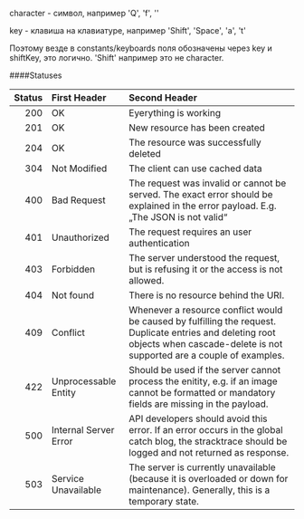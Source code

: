 character - символ, например 'Q', 'f', ''

key - клавиша на клавиатуре, например 'Shift', 'Space', 'a', 't'

Поэтому везде в constants/keyboards поля обозначены через key и shiftKey, это логично. 
'Shift' например это не character.


####Statuses

Status | First Header | Second Header
---: | :--- | :---
200 | OK | Eyerything is working
201 | OK | New resource has been created
204 | OK | The resource was successfully deleted
304 | Not Modified | The client can use cached data
400 | Bad Request | The request was invalid or cannot be served. The exact error should be explained in the error payload. E.g. „The JSON is not valid“
401 | Unauthorized | The request requires an user authentication
403 | Forbidden | The server understood the request, but is refusing it or the access is not allowed.
404 | Not found | There is no resource behind the URI.
409 | Conflict | Whenever a resource conflict would be caused by fulfilling the request. Duplicate entries and deleting root objects when cascade-delete is not supported are a couple of examples.
422 | Unprocessable Entity | Should be used if the server cannot process the enitity, e.g. if an image cannot be formatted or mandatory fields are missing in the payload.
500 | Internal Server Error | API developers should avoid this error. If an error occurs in the global catch blog, the stracktrace should be logged and not returned as response.
503 | Service Unavailable | The server is currently unavailable (because it is overloaded or down for maintenance). Generally, this is a temporary state.
